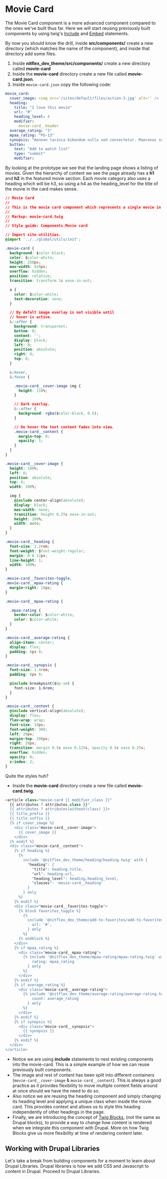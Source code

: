 # Movie Card

The Movie Card component is a more advanced component compared to the ones we've built thus far. Here we will start reusing previously built components by using twig's [Include](https://twig.symfony.com/doc/2.x/tags/include.html) and [Embed](https://twig.symfony.com/doc/2.x/tags/embed.html) statements.

By now you should know the drill, inside **src/components/** create a new directory \(which matches the name of the component\), and inside that directory add some files.

1. Inside **nitflex\_dev\_theme/src/components/** create a new directory called **movie-card**
2. Inside the **movie-card** directory create a new file called **movie-card.json**.
3. Inside `movie-card.json` copy the following code:

```yaml
movie_card:
  cover_image: <img src='/sites/default/files/action-3.jpg' alt='' />
  heading:
    title: "I love this movie"
    url: "#"
    heading_level: 4
    modifier:
      movie-card__header
  average_rating: "3"
  mpaa_rating: "PG-13"
  synopsis: "Aenean lacinia bibendum nulla sed consectetur. Maecenas sed diam eget risus varius blandit sit amet non magna."
  button:
    text: "Add to watch list"
    type: "submit"
    modifier:
```

By looking at the prototype we see that the landing page shows a listing of movies. Given the hierarchy of content we see the page already has a **h1** and **h2** in the featured movie section. Each movie category also uses a heading which will be h3, so using a h4 as the heading\_level for the title of the movie in the card makes sense.

```css
// Movie Card
//
// This is the movie card component which represents a single movie in our app.
//
// Markup: movie-card.twig
//
// Style guide: Components.Movie card

// Import site utilities.
@import '../../global/utils/init';

.movie-card {
  background: $color-black;
  color: $color-white;
  height: 250px;
  max-width: 420px;
  overflow: hidden;
  position: relative;
  transition: transform 1s ease-in-out;

  a {
    color: $color-white;
    text-decoration: none;
  }

  // By defalt image overlay is not visible until
  // hover is active.
  &::after {
    background: transparent;
    bottom: 0;
    content: '';
    display: block;
    left: 0;
    position: absolute;
    right: 0;
    top: 0;
  }

  &:hover,
  &:focus {

    .movie-card__cover-image img {
      height: 110%;
    }

    // Dark overlay.
    &::after {
      background: rgba($color-black, 0.5);
    }

    // On hover the text content fades into view.
    .movie-card__content {
      margin-top: 0;
      opacity: 1;
    }
  }
}

.movie-card__cover-image {
  height: 100%;
  left: 0;
  position: absolute;
  top: 0;
  width: 100%;

  img {
    @include center-align(absolute);
    display: block;
    max-width: none;
    transition: height 0.25s ease-in-out;
    height: 100%;
    width: auto;
  }
}

.movie-card__heading {
  font-size: 2.2rem;
  font-weight: $font-weight-regular;
  margin: 0 0 12px;
  line-height: 1;
  width: 100%;
}

.movie-card__favorites-toggle,
.movie-card__mpaa-rating {
  margin-right: 10px;
}

.movie-card__mpaa-rating {

  .mpaa-rating {
    border-color: $color-white;
    color: $color-white;
  }
}

.movie-card__average-rating {
  align-items: center;
  display: flex;
  padding: 6px 0;
}

.movie-card__synopsis {
  font-size: 1.4rem;
  padding: 8px 0;

  @include breakpoint($bp-sm) {
    font-size: 1.6rem;
  }
}

.movie-card__content {
  @include vertical-align(absolute);
  display: flex;
  flex-wrap: wrap;
  font-size: 14px;
  font-weight: 300;
  left: 20px;
  margin-top: 200px;
  right: 20px;
  transition: margin 0.5s ease 0.125s, opacity 0.5s ease 0.25s;
  overflow: hidden;
  opacity: 0;
  z-index: 2;
}
```

Quite the styles huh?

* Inside the **movie-card** directory create a new file called **movie-card.twig**.

```php
<article class="movie-card {{ modifier_class }}"
  {{ attributes ? attributes.class }}"
  {{ attributes ? attributes|without(class) }}>
  {{ title_prefix }}
  {{ title_suffix }}
  {% if cover_image %}
    <div class="movie-card__cover-image">
      {{ cover_image }}
    </div>
  {% endif %}
  <div class="movie-card__content">
    {% if heading %}
      {%
        include '@nitflex_dev_theme/heading/heading.twig' with {
          "heading": {
            "title": heading.title,
            "url": heading.url,
            "heading_level": heading.heading_level,
            "classes": 'movie-card__heading'
          }
        } only
      %}
    {% endif %}
    <div class="movie-card__favorites-toggle">
      {% block favorites_toggle %}
        {%
          include '@nitflex_dev_theme/add-to-favorites/add-to-favorites.twig' with {
            url: '#',
          } only
        %}
      {% endblock %}
    </div>
    {% if mpaa_rating %}
      <div class="movie-card__mpaa-rating">
        {% include '@nitflex_dev_theme/mpaa-rating/mpaa-rating.twig' with {
            rating: mpaa_rating
          } only
        %}
      </div>
    {% endif %}
    {% if average_rating %}
      <div class="movie-card__average-rating">
        {% include '@nitflex_dev_theme/average-rating/average-rating.twig' with {
            count: average_rating
          } only
        %}
      </div>
    {% endif %}
    {% if synopsis %}
      <div class="movie-card__synopsis">
        {{ synopsis }}
      </div>
    {% endif %}
  </div>
</article>
```

* Notice we are using **include** statements to nest existing components into the movie-card.  This is a simple example of how we can reuse previously built components.
* The image and rest of content has been split into different containers \(`movie-card__cover-image` & `movie-card__content`\). This is always a good practice as it provides flexibility to move multiple content fields around at once should we have the need to do so.
* Also notice we are reusing the heading component and simply changing its heading level and applying a unique class when inside the movie card. This provides context and allows us to style this heading independently of other headings in the page.
* Finally, we are introducing the concept of [Twig Blocks](https://twig.symfony.com/doc/2.x/tags/extends.html), \(not the same as Drupal blocks\), to provide a way to change how content is rendered when we integrate this component with Drupal. More on how Twig Blocks give us more flexibility at time of rendering content later.

## Working with Drupal Libraries

Let's take a break from building components for a moment to learn about Drupal Libraries. Drupal libraries is how we add CSS and Javascript to content in Drupal. Proceed to Drupal Libraries.

